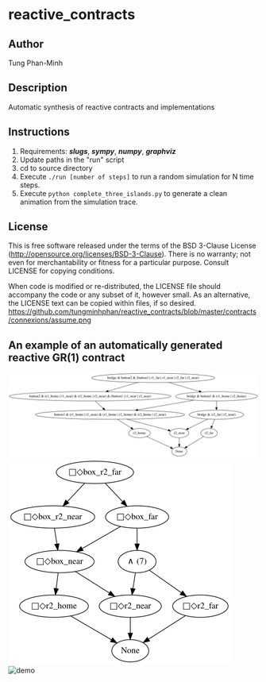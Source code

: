 # reactive_contracts
## Author
Tung Phan-Minh<br />
## Description
Automatic synthesis of reactive contracts and implementations
## Instructions
1. Requirements: ***slugs***, ***sympy***, ***numpy***, ***graphviz***
2. Update paths in the "run" script
3. cd to source directory
4. Execute `./run [number of steps]` to run a random simulation for N
   time steps.
5. Execute `python complete_three_islands.py` to generate a clean
   animation from the simulation trace.

## License
This is free software released under the terms of the BSD 3-Clause License
(http://opensource.org/licenses/BSD-3-Clause).  There is no warranty; not even
for merchantability or fitness for a particular purpose.  Consult LICENSE for
copying conditions. <br />

When code is modified or re-distributed, the LICENSE file should accompany the
code or any subset of it, however small.  As an alternative, the LICENSE text
can be copied within files, if so desired. <br />
https://github.com/tungminhphan/reactive_contracts/blob/master/contracts/connexions/assume.png
## An example of an automatically generated reactive GR(1) contract
![assume](https://github.com/tungminhphan/reactive_contracts/blob/master/contracts/connexions/assume.png)
![guarantee](https://github.com/tungminhphan/reactive_contracts/blob/master/contracts/connexions/guarantee.png)
![demo](https://github.com/tungminhphan/reactive_contracts/blob/master/movies/buttons_list.gif)

